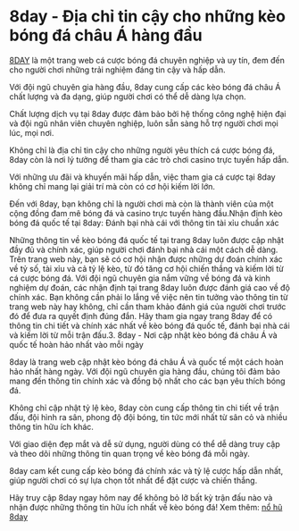 # 8day - Địa chỉ tin cậy cho những kèo bóng đá châu Á hàng đầu

<a href="https://8day.movie/ "> 8DAY</a> là một trang web cá cược bóng đá chuyên nghiệp và uy tín, đem đến cho người chơi những trải nghiệm đáng tin cậy và hấp dẫn.

Với đội ngũ chuyên gia hàng đầu, 8day cung cấp các kèo bóng đá châu Á chất lượng và đa dạng, giúp người chơi có thể dễ dàng lựa chọn.

Chất lượng dịch vụ tại 8day được đảm bảo bởi hệ thống công nghệ hiện đại và đội ngũ nhân viên chuyên nghiệp, luôn sẵn sàng hỗ trợ người chơi mọi lúc, mọi nơi.

Không chỉ là địa chỉ tin cậy cho những người yêu thích cá cược bóng đá, 8day còn là nơi lý tưởng để tham gia các trò chơi casino trực tuyến hấp dẫn.

Với những ưu đãi và khuyến mãi hấp dẫn, việc tham gia cá cược tại 8day không chỉ mang lại giải trí mà còn có cơ hội kiếm lời lớn.

Đến với 8day, bạn không chỉ là người chơi mà còn là thành viên của một cộng đồng đam mê bóng đá và casino trực tuyến hàng đầu.Nhận định kèo bóng đá quốc tế tại 8day: Đánh bại nhà cái với thông tin tài xỉu chuẩn xác

Những thông tin về kèo bóng đá quốc tế tại trang 8day luôn được cập nhật đầy đủ và chính xác, giúp người chơi đánh bại nhà cái một cách dễ dàng. Trên trang web này, bạn sẽ có cơ hội nhận được những dự đoán chính xác về tỷ số, tài xỉu và cả tỷ lệ kèo, từ đó tăng cơ hội chiến thắng và kiếm lời từ cá cược bóng đá.
Với đội ngũ chuyên gia nắm vững về bóng đá và kinh nghiệm dự đoán, các nhận định tại trang 8day luôn được đánh giá cao về độ chính xác. Bạn không cần phải lo lắng về việc nên tin tưởng vào thông tin từ trang web này hay không, chỉ cần tham khảo đánh giá của người chơi trước đó để đưa ra quyết định đúng đắn.
Hãy tham gia ngay trang 8day để có thông tin chi tiết và chính xác nhất về kèo bóng đá quốc tế, đánh bại nhà cái và kiếm lời từ mỗi trận đấu.3. 8day - Nơi cập nhật kèo bóng đá châu Á và quốc tế hoàn hảo nhất vào mỗi ngày

8day là trang web cập nhật kèo bóng đá châu Á và quốc tế một cách hoàn hảo nhất hàng ngày. Với đội ngũ chuyên gia hàng đầu, chúng tôi đảm bảo mang đến thông tin chính xác và đồng bộ nhất cho các bạn yêu thích bóng đá.

Không chỉ cập nhật tỷ lệ kèo, 8day còn cung cấp thông tin chi tiết về trận đấu, đội hình ra sân, phong độ đội bóng, tin tức mới nhất từ sân cỏ và nhiều thông tin hữu ích khác.

Với giao diện đẹp mắt và dễ sử dụng, người dùng có thể dễ dàng truy cập và theo dõi những thông tin quan trọng về kèo bóng đá mỗi ngày.

8day cam kết cung cấp kèo bóng đá chính xác và tỷ lệ cược hấp dẫn nhất, giúp người chơi có sự lựa chọn tốt nhất để đặt cược và chiến thắng.

Hãy truy cập 8day ngay hôm nay để không bỏ lỡ bất kỳ trận đấu nào và nhận được những thông tin hữu ích nhất về kèo bóng đá!
Xem thêm: <a href="https://8day.movie/no-hu/ "> nổ hũ 8day</a>


